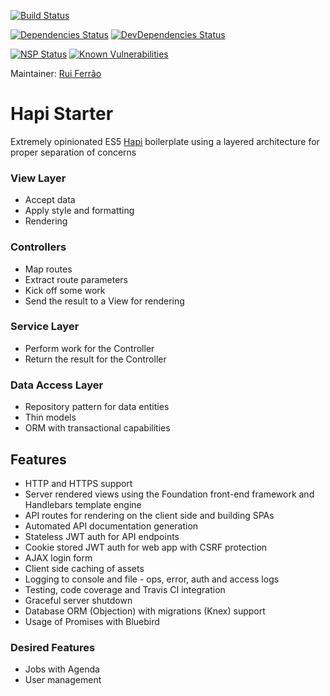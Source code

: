 [![Build Status](https://travis-ci.org/ferrao/hapi-starter.svg?branch=master)](https://travis-ci.org/ferrao/hapi-starter)

[![Dependencies Status](https://david-dm.org/ferrao/hapi-starter.svg)](https://david-dm.org/ferrao/hapi-starter)
[![DevDependencies Status](https://david-dm.org/ferrao/hapi-starter/dev-status.svg)](https://david-dm.org/ferrao/hapi-starter?type=dev)

[![NSP Status](https://nodesecurity.io/orgs/rui-ferrao/projects/7f53cba3-6d6c-4e35-8fc8-c7ec79f55ffe/badge)](https://nodesecurity.io/orgs/rui-ferrao/projects/7f53cba3-6d6c-4e35-8fc8-c7ec79f55ffe)
[![Known Vulnerabilities](https://snyk.io/test/github/ferrao/hapi-starter/badge.svg)](https://snyk.io/test/github/ferrao/hapi-starter)

Maintainer: [Rui Ferrão](https://github.com/ferrao)

# Hapi Starter

Extremely opinionated ES5 [Hapi](http://hapijs.com) boilerplate using a layered architecture for proper separation of concerns

### View Layer
* Accept data
* Apply style and formatting
* Rendering

### Controllers
* Map routes
* Extract route parameters
* Kick off some work
* Send the result to a View for rendering

### Service Layer
* Perform work for the Controller
* Return the result for the Controller

### Data Access Layer
* Repository pattern for data entities
* Thin models
* ORM with transactional capabilities

## Features

* HTTP and HTTPS support
* Server rendered views using the Foundation front-end framework and Handlebars template engine
* API routes for rendering on the client side and building SPAs
* Automated API documentation generation
* Stateless JWT auth for API endpoints
* Cookie stored JWT auth for web app with CSRF protection
* AJAX login form
* Client side caching of assets
* Logging to console and file - ops, error, auth and access logs
* Testing, code coverage and Travis CI integration
* Graceful server shutdown
* Database ORM (Objection) with migrations (Knex) support
* Usage of Promises with Bluebird

### Desired Features

* Jobs with Agenda
* User management
